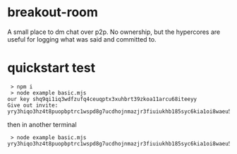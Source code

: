 breakout-room
=============

A small place to dm chat over p2p. No ownership, but the hypercores are useful for 
logging what was said and committed to.

quickstart test
===============
```
 > npm i
 > node example basic.mjs
our key shq9qi1iq3wdfzufq4ceuqptx3xuhbrt39zkoa11arcu68iteeyy
Give out invite: yry3hiqo3hz4t8puopbptrc1wspd8g7ucdhojnmazjr3fiuiukhb185syc6kia1oi8waeu5xdpa4pd7ora9rno7iffqryrua5jm5iqxokc
```

then in another terminal
```
 > node example basic.mjs yry3hiqo3hz4t8puopbptrc1wspd8g7ucdhojnmazjr3fiuiukhb185syc6kia1oi8waeu5xdpa4pd7ora9rno7iffqryrua5jm5iqxokc

```


